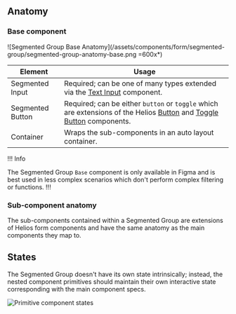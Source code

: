 ## Anatomy

### Base component

![Segmented Group Base Anatomy](/assets/components/form/segmented-group/segmented-group-anatomy-base.png =600x*)

| Element | Usage |
|---------|-------|
| Segmented Input | Required; can be one of many types extended via the [Text Input](/components/form/text-input) component. |
| Segmented Button | Required; can be either `button` or `toggle` which are extensions of the Helios [Button](/components/button) and [Toggle Button](/components/dropdown#toggle) components. |
| Container | Wraps the sub-components in an auto layout container. |

!!! Info

The Segmented Group `Base` component is only available in Figma and is best used in less complex scenarios which don't perform complex filtering or functions.
!!!

### Sub-component anatomy

The sub-components contained within a Segmented Group are extensions of Helios form components and have the same anatomy as the main components they map to.

## States

The Segmented Group doesn't have its own state intrinsically; instead, the nested component primitives should maintain their own interactive state corresponding with the main component specs.

![Primitive component states](/assets/components/form/segmented-group/segmented-group-states.png)